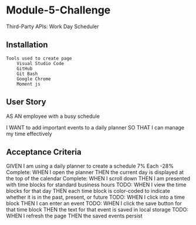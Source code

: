 # Module-5-Challenge

Third-Party APIs: Work Day Scheduler

## Installation

    Tools used to create page
        Visual Studio Code
        GitHub
        Git Bash
        Google Chrome
        Moment js

## User Story

AS AN employee with a busy schedule

I WANT to add important events to a daily planner
SO THAT I can manage my time effectively

## Acceptance Criteria 
GIVEN I am using a daily planner to create a schedule
    7% Each -28%
    Complete: 
    WHEN I open the planner
    THEN the current day is displayed at the top of the calendar
    Complete:
    WHEN I scroll down
    THEN I am presented with time blocks for standard business hours
    TODO:
    WHEN I view the time blocks for that day
    THEN each time block is color-coded to indicate whether it is in the past, present, or future
    TODO:
    WHEN I click into a time block
    THEN I can enter an event
    TODO:
    WHEN I click the save button for that time block
    THEN the text for that event is saved in local storage
    TODO:
    WHEN I refresh the page
    THEN the saved events persist
